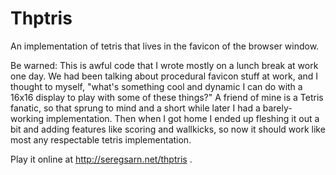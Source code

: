 Thptris
=======

An implementation of tetris that lives in the favicon of the browser window.

Be warned: This is awful code that I wrote mostly on a lunch break at work
one day. We had been talking about procedural favicon stuff at work, and I
thought to myself, "what's something cool and dynamic I can do with a 16x16
display to play with some of these things?" A friend of mine is a Tetris
fanatic, so that sprung to mind and a short while later I had a barely-
working implementation. Then when I got home I ended up fleshing it out a
bit and adding features like scoring and wallkicks, so now it should work
like most any respectable tetris implementation.

Play it online at http://seregsarn.net/thptris .
